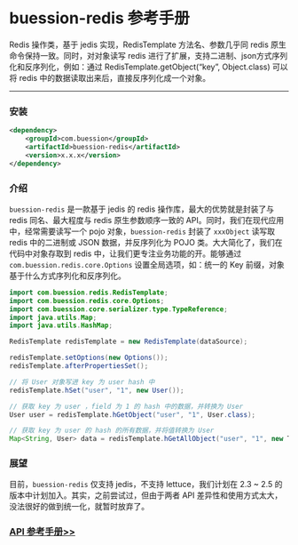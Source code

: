 # buession-redis 参考手册


Redis 操作类，基于 jedis 实现，RedisTemplate 方法名、参数几乎同 redis 原生命令保持一致。同时，对对象读写 redis 进行了扩展，支持二进制、json方式序列化和反序列化，例如：通过 RedisTemplate.getObject(“key”, Object.class) 可以将 redis 中的数据读取出来后，直接反序列化成一个对象。


---


### 安装

```xml
<dependency>
    <groupId>com.buession</groupId>
    <artifactId>buession-redis</artifactId>
    <version>x.x.x</version>
</dependency>
```


### 介绍

`buession-redis` 是一款基于 jedis 的 redis 操作库，最大的优势就是封装了与 redis 同名、最大程度与 redis 原生参数顺序一致的 API。同时，我们在现代应用中，经常需要读写一个 pojo 对象，`buession-redis` 封装了 `xxxObject` 读写取 redis 中的二进制或 JSON 数据，并反序列化为 POJO 类。大大简化了，我们在代码中对象存取到 redis 中，让我们更专注业务功能的开。能够通过 `com.buession.redis.core.Options` 设置全局选项，如：统一的 Key 前缀，对象基于什么方式序列化和反序列化。


```java
import com.buession.redis.RedisTemplate;
import com.buession.redis.core.Options;
import com.buession.core.serializer.type.TypeReference;
import java.utils.Map;
import java.utils.HashMap;

RedisTemplate redisTemplate = new RedisTemplate(dataSource);

redisTemplate.setOptions(new Options());
redisTemplate.afterPropertiesSet();

// 将 User 对象写进 key 为 user hash 中
redisTemplate.hSet("user", "1", new User());

// 获取 key 为 user ，field 为 1 的 hash 中的数据，并转换为 User
User user = redisTemplate.hGetObject("user", "1", User.class);

// 获取 key 为 user 的 hash 的所有数据，并将值转换为 User
Map<String, User> data = redisTemplate.hGetAllObject("user", "1", new TypeReference<HashMap<String, User>>{});
```


### 展望

目前，`buession-redis` 仅支持 jedis，不支持 lettuce，我们计划在 2.3 ~ 2.5 的版本中计划加入。其实，之前尝试过，但由于两者 API 差异性和使用方式太大，没法很好的做到统一化，就暂时放弃了。


### [API 参考手册>>](https://javadoc.io/static/com.buession/buession-redis/2.3.0/)